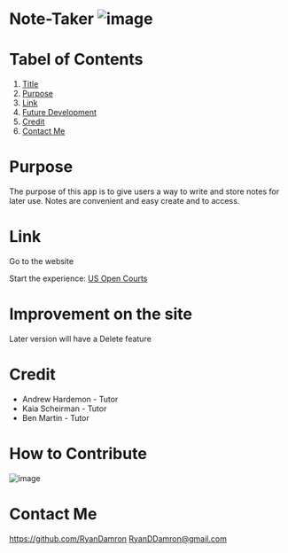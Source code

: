 # Note-Taker ![image](https://user-images.githubusercontent.com/119913449/219522398-67e14063-61e7-4a8a-9558-cf04a22945e1.png)




# Tabel of Contents
1. [Title](#note-taker)
2. [Purpose](#purpose)
3. [Link](#link)
4. [Future Development](#improvement-on-the-site)
5. [Credit](#credit)
6. [Contact Me](#contact-me)


# Purpose

The purpose of this app is to give users a way to write and store notes for later use. Notes are convenient and easy create and to access.


# Link

Go to the website

Start the experience:
<a href="https://us-opencourts.herokuapp.com/">US Open Courts</a>


# Improvement on the site

Later version will have a Delete feature


# Credit

- Andrew Hardemon - Tutor
- Kaia Scheirman - Tutor
- Ben Martin - Tutor

# How to Contribute

![image](https://user-images.githubusercontent.com/119913449/219522512-c0589e1e-3724-4c31-9493-fcf172d627a6.png)


# Contact Me
https://github.com/RyanDamron 
RyanDDamron@gmail.com
